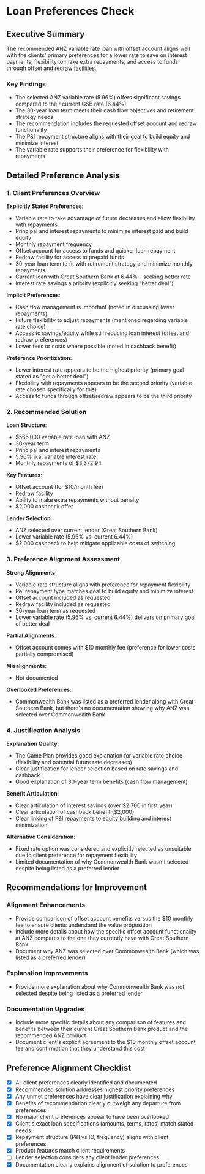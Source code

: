 # Loan Preferences Check

## Executive Summary
The recommended ANZ variable rate loan with offset account aligns well with the clients' primary preferences for a lower rate to save on interest payments, flexibility to make extra repayments, and access to funds through offset and redraw facilities.

### Key Findings
* The selected ANZ variable rate (5.96%) offers significant savings compared to their current GSB rate (6.44%)
* The 30-year loan term meets their cash flow objectives and retirement strategy needs
* The recommendation includes the requested offset account and redraw functionality
* The P&I repayment structure aligns with their goal to build equity and minimize interest
* The variable rate supports their preference for flexibility with repayments

## Detailed Preference Analysis

### 1. Client Preferences Overview
**Explicitly Stated Preferences**: 
* Variable rate to take advantage of future decreases and allow flexibility with repayments
* Principal and interest repayments to minimize interest paid and build equity
* Monthly repayment frequency
* Offset account for access to funds and quicker loan repayment
* Redraw facility for access to prepaid funds
* 30-year loan term to fit with retirement strategy and minimize monthly repayments
* Current loan with Great Southern Bank at 6.44% - seeking better rate
* Interest rate savings a priority (explicitly seeking "better deal")

**Implicit Preferences**: 
* Cash flow management is important (noted in discussing lower repayments)
* Future flexibility to adjust repayments (mentioned regarding variable rate choice)
* Access to savings/equity while still reducing loan interest (offset and redraw preferences)
* Lower fees or costs where possible (noted in cashback benefit)

**Preference Prioritization**: 
* Lower interest rate appears to be the highest priority (primary goal stated as "get a better deal")
* Flexibility with repayments appears to be the second priority (variable rate chosen specifically for this)
* Access to funds through offset/redraw appears to be the third priority

### 2. Recommended Solution
**Loan Structure**: 
* $565,000 variable rate loan with ANZ
* 30-year term
* Principal and interest repayments
* 5.96% p.a. variable interest rate
* Monthly repayments of $3,372.94

**Key Features**: 
* Offset account (for $10/month fee)
* Redraw facility
* Ability to make extra repayments without penalty
* $2,000 cashback offer

**Lender Selection**: 
* ANZ selected over current lender (Great Southern Bank) 
* Lower variable rate (5.96% vs. current 6.44%)
* $2,000 cashback to help mitigate applicable costs of switching

### 3. Preference Alignment Assessment
**Strong Alignments**: 
* Variable rate structure aligns with preference for repayment flexibility
* P&I repayment type matches goal to build equity and minimize interest
* Offset account included as requested
* Redraw facility included as requested
* 30-year loan term as requested
* Lower variable rate (5.96% vs. current 6.44%) delivers on primary goal of better deal

**Partial Alignments**: 
* Offset account comes with $10 monthly fee (preference for lower costs partially compromised)

**Misalignments**: 
* Not documented

**Overlooked Preferences**: 
* Commonwealth Bank was listed as a preferred lender along with Great Southern Bank, but there's no documentation showing why ANZ was selected over Commonwealth Bank

### 4. Justification Analysis
**Explanation Quality**: 
* The Game Plan provides good explanation for variable rate choice (flexibility and potential future rate decreases)
* Clear justification for lender selection based on rate savings and cashback
* Good explanation of 30-year term benefits (cash flow management)

**Benefit Articulation**: 
* Clear articulation of interest savings (over $2,700 in first year)
* Clear articulation of cashback benefit ($2,000)
* Clear linking of P&I repayments to equity building and interest minimization

**Alternative Consideration**: 
* Fixed rate option was considered and explicitly rejected as unsuitable due to client preference for repayment flexibility
* Limited documentation of why Commonwealth Bank wasn't selected despite being listed as a preferred lender

## Recommendations for Improvement

### Alignment Enhancements
* Provide comparison of offset account benefits versus the $10 monthly fee to ensure clients understand the value proposition
* Include more details about how the specific offset account functionality at ANZ compares to the one they currently have with Great Southern Bank
* Document why ANZ was selected over Commonwealth Bank (which was listed as a preferred lender)

### Explanation Improvements
* Provide more explanation about why Commonwealth Bank was not selected despite being listed as a preferred lender

### Documentation Upgrades
* Include more specific details about any comparison of features and benefits between their current Great Southern Bank product and the recommended ANZ product
* Document client's explicit agreement to the $10 monthly offset account fee and confirmation that they understand this cost

## Preference Alignment Checklist
- [x] All client preferences clearly identified and documented
- [x] Recommended solution addresses highest priority preferences
- [x] Any unmet preferences have clear justification explaining why
- [x] Benefits of recommendation clearly outweigh any departure from preferences
- [x] No major client preferences appear to have been overlooked
- [x] Client's exact loan specifications (amounts, terms, rates) match stated needs
- [x] Repayment structure (P&I vs IO, frequency) aligns with client preferences
- [x] Product features match client requirements
- [ ] Lender selection considers any client lender preferences
- [x] Documentation clearly explains alignment of solution to preferences